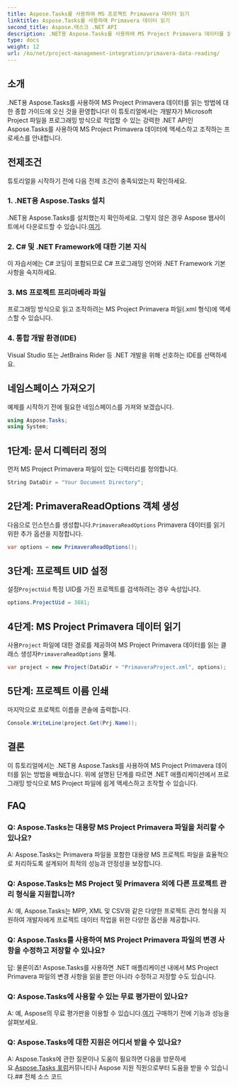 ```yaml
---
title: Aspose.Tasks를 사용하여 MS 프로젝트 Primavera 데이터 읽기
linktitle: Aspose.Tasks를 사용하여 Primavera 데이터 읽기
second_title: Aspose.태스크 .NET API
description: .NET용 Aspose.Tasks를 사용하여 MS Project Primavera 데이터를 읽는 방법을 알아보세요. 코드 예제가 포함된 단계별 가이드입니다.
type: docs
weight: 12
url: /ko/net/project-management-integration/primavera-data-reading/
---
```

## 소개
.NET용 Aspose.Tasks를 사용하여 MS Project Primavera 데이터를 읽는 방법에 대한 종합 가이드에 오신 것을 환영합니다! 이 튜토리얼에서는 개발자가 Microsoft Project 파일을 프로그래밍 방식으로 작업할 수 있는 강력한 .NET API인 Aspose.Tasks를 사용하여 MS Project Primavera 데이터에 액세스하고 조작하는 프로세스를 안내합니다.
## 전제조건
튜토리얼을 시작하기 전에 다음 전제 조건이 충족되었는지 확인하세요.
### 1. .NET용 Aspose.Tasks 설치
 .NET용 Aspose.Tasks를 설치했는지 확인하세요. 그렇지 않은 경우 Aspose 웹사이트에서 다운로드할 수 있습니다.[여기](https://releases.aspose.com/tasks/net/).
### 2. C# 및 .NET Framework에 대한 기본 지식
이 자습서에는 C# 코딩이 포함되므로 C# 프로그래밍 언어와 .NET Framework 기본 사항을 숙지하세요.
### 3. MS 프로젝트 프리마베라 파일
프로그래밍 방식으로 읽고 조작하려는 MS Project Primavera 파일(.xml 형식)에 액세스할 수 있습니다.
### 4. 통합 개발 환경(IDE)
Visual Studio 또는 JetBrains Rider 등 .NET 개발을 위해 선호하는 IDE를 선택하세요.

## 네임스페이스 가져오기
예제를 시작하기 전에 필요한 네임스페이스를 가져와 보겠습니다.
```csharp
using Aspose.Tasks;
using System;

```

## 1단계: 문서 디렉터리 정의
먼저 MS Project Primavera 파일이 있는 디렉터리를 정의합니다.
```csharp
String DataDir = "Your Document Directory";
```
## 2단계: PrimaveraReadOptions 객체 생성
 다음으로 인스턴스를 생성합니다.`PrimaveraReadOptions` Primavera 데이터를 읽기 위한 추가 옵션을 지정합니다.
```csharp
var options = new PrimaveraReadOptions();
```
## 3단계: 프로젝트 UID 설정
 설정`ProjectUid` 특정 UID를 가진 프로젝트를 검색하려는 경우 속성입니다.
```csharp
options.ProjectUid = 3881;
```
## 4단계: MS Project Primavera 데이터 읽기
 사용`Project` 파일에 대한 경로를 제공하여 MS Project Primavera 데이터를 읽는 클래스 생성자`PrimaveraReadOptions` 물체.
```csharp
var project = new Project(DataDir + "PrimaveraProject.xml", options);
```
## 5단계: 프로젝트 이름 인쇄
마지막으로 프로젝트 이름을 콘솔에 출력합니다.
```csharp
Console.WriteLine(project.Get(Prj.Name));
```

## 결론
이 튜토리얼에서는 .NET용 Aspose.Tasks를 사용하여 MS Project Primavera 데이터를 읽는 방법을 배웠습니다. 위에 설명된 단계를 따르면 .NET 애플리케이션에서 프로그래밍 방식으로 MS Project 파일에 쉽게 액세스하고 조작할 수 있습니다.
## FAQ
### Q: Aspose.Tasks는 대용량 MS Project Primavera 파일을 처리할 수 있나요?
A: Aspose.Tasks는 Primavera 파일을 포함한 대용량 MS 프로젝트 파일을 효율적으로 처리하도록 설계되어 최적의 성능과 안정성을 보장합니다.
### Q: Aspose.Tasks는 MS Project 및 Primavera 외에 다른 프로젝트 관리 형식을 지원합니까?
A: 예, Aspose.Tasks는 MPP, XML 및 CSV와 같은 다양한 프로젝트 관리 형식을 지원하여 개발자에게 프로젝트 데이터 작업을 위한 다양한 옵션을 제공합니다.
### Q: Aspose.Tasks를 사용하여 MS Project Primavera 파일의 변경 사항을 수정하고 저장할 수 있나요?
답: 물론이죠! Aspose.Tasks를 사용하면 .NET 애플리케이션 내에서 MS Project Primavera 파일의 변경 사항을 읽을 뿐만 아니라 수정하고 저장할 수도 있습니다.
### Q: Aspose.Tasks에 사용할 수 있는 무료 평가판이 있나요?
 A: 예, Aspose의 무료 평가판을 이용할 수 있습니다.[여기](https://releases.aspose.com/) 구매하기 전에 기능과 성능을 살펴보세요.
### Q: Aspose.Tasks에 대한 지원은 어디서 받을 수 있나요?
 A: Aspose.Tasks에 관한 질문이나 도움이 필요하면 다음을 방문하세요.[Aspose.Tasks 포럼](https://forum.aspose.com/c/tasks/15)커뮤니티나 Aspose 지원 직원으로부터 도움을 받을 수 있습니다.## 전체 소스 코드